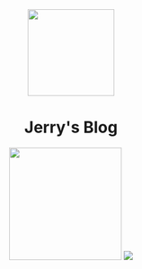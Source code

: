 <div align="center">
	<img width="154" src="https://s2.loli.net/2022/01/10/sY2oOQdmGFcT7We.png">
    <h1>Jerry's Blog</h1>
    <img width="200" src="https://s2.loli.net/2022/01/10/5wQj469ieUX8xmP.png">
    <img src="https://s2.loli.net/2022/01/10/GnctV8g2pKz4jos.png" />
</div>



